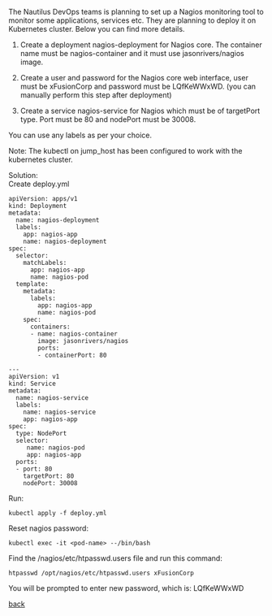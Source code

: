 The Nautilus DevOps teams is planning to set up a Nagios monitoring tool to monitor some applications, services etc. They are planning to deploy it on Kubernetes cluster. Below you can find more details.   

1) Create a deployment nagios-deployment for Nagios core. The container name must be nagios-container and it must use jasonrivers/nagios image.   

2) Create a user and password for the Nagios core web interface, user must be xFusionCorp and password must be LQfKeWWxWD. (you can manually perform this step after deployment)   

3) Create a service nagios-service for Nagios which must be of targetPort type. Port must be 80 and nodePort must be 30008.    

You can use any labels as per your choice.   

Note: The kubectl on jump_host has been configured to work with the kubernetes cluster.    

Solution:  
Create deploy.yml   

```
apiVersion: apps/v1
kind: Deployment
metadata:
  name: nagios-deployment
  labels:
    app: nagios-app
    name: nagios-deployment
spec:
  selector:
    matchLabels:
      app: nagios-app
      name: nagios-pod
  template:
    metadata:
      labels:
        app: nagios-app
        name: nagios-pod
    spec:
      containers:
      - name: nagios-container
        image: jasonrivers/nagios
        ports:
        - containerPort: 80

---
apiVersion: v1
kind: Service
metadata:
  name: nagios-service
  labels:
    name: nagios-service
    app: nagios-app
spec:
  type: NodePort
  selector:
     name: nagios-pod
     app: nagios-app
  ports:
  - port: 80
    targetPort: 80
    nodePort: 30008
```

Run:  
```
kubectl apply -f deploy.yml
```

Reset nagios password:  
```
kubectl exec -it <pod-name> --/bin/bash
```

Find the /nagios/etc/htpasswd.users file and run this command:    
```
htpasswd /opt/nagios/etc/htpasswd.users xFusionCorp
```
You will be prompted to enter new password, which is: LQfKeWWxWD   

[back](https://github.com/MederD/Kodekloud-Engineer-Tasks)
